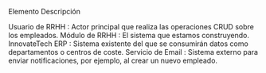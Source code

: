 Elemento 	Descripción

Usuario de RRHH :	Actor principal que realiza las operaciones CRUD sobre los empleados.
Módulo de RRHH :	El sistema que estamos construyendo.
InnovateTech ERP :	Sistema existente del que se consumirán datos como departamentos o centros de coste.
Servicio de Email :	Sistema externo para enviar notificaciones, por ejemplo, al crear un nuevo empleado.
